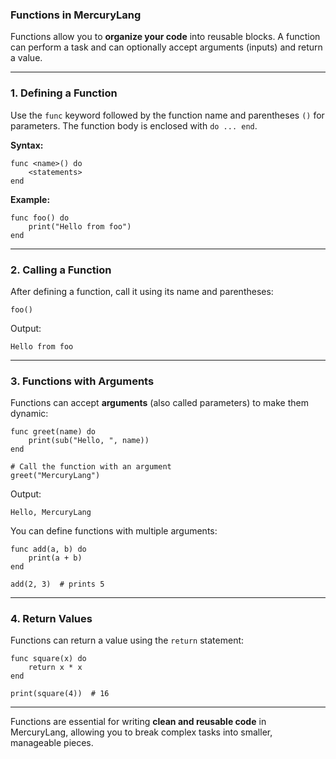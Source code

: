 ### Functions in MercuryLang

Functions allow you to **organize your code** into reusable blocks. A function can perform a task and can optionally accept arguments (inputs) and return a value.

---

### 1. Defining a Function

Use the `func` keyword followed by the function name and parentheses `()` for parameters. The function body is enclosed with `do ... end`.

**Syntax:**

```
func <name>() do
    <statements>
end
```

**Example:**

```
func foo() do
    print("Hello from foo")
end
```

---

### 2. Calling a Function

After defining a function, call it using its name and parentheses:

```
foo()
```

Output:

```
Hello from foo
```

---

### 3. Functions with Arguments

Functions can accept **arguments** (also called parameters) to make them dynamic:

```
func greet(name) do
    print(sub("Hello, ", name))
end

# Call the function with an argument
greet("MercuryLang")
```

Output:

```
Hello, MercuryLang
```

You can define functions with multiple arguments:

```
func add(a, b) do
    print(a + b)
end

add(2, 3)  # prints 5
```

---

### 4. Return Values

Functions can return a value using the `return` statement:

```
func square(x) do
    return x * x
end

print(square(4))  # 16
```

---

Functions are essential for writing **clean and reusable code** in MercuryLang, allowing you to break complex tasks into smaller, manageable pieces.
